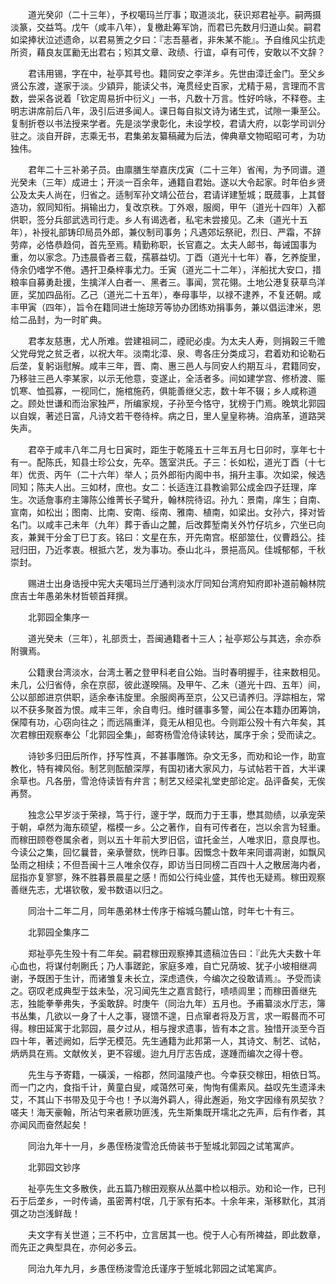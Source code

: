 <!-- { "loadSidebar": true } -->
　　道光癸卯（二十三年），予权噶玛兰厅事；取道淡北，获识郑君祉亭。嗣两摄淡篆，交益笃。戊午（咸丰八年），复檄赴筹军饷，而君已先数月归道山矣。嗣君如梁捧状泣述遗命，以君易箦之夕曰：『志吾墓者，非朱某不能』。予自维风尘抗走所资，藉良友匡勷无出君右；矧其文章、政绩、行谊，卓有可传，安敢以不文辞？

　　君讳用锡，字在中，祉亭其号也。籍同安之李洋乡。先世由漳迁金门。至父乡贤公东渡，遂家于淡。少顈异，能读父书，淹贯经史百家，尤精于易，言理而不言数，尝采各说着「钦定周易折中衍义」一书，凡数十万言。性好吟咏，不释卷。主明志讲席前后八年，汲引后进多闻人。课日每自拟文诗为诸生式，试隙一秉至公。复制折卷以书法授来学者。先是淡学隶彰化，未设学校，君请大府，以彰学司训分驻之。淡自开辟，志乘无书，君集弟友纂稿藏为后法，俾典章文物昭昭可考，为功独伟。

　　君年二十三补弟子员。由廪膳生举嘉庆戊寅（二十三年）省闱，为予同谱。道光癸未（三年）成进士；开淡一百余年，通籍自君始。遂以大令起家。时年伯乡贤公及太夫人尚在，归省之。适制军孙文靖公莅台，君请详建堑城；既蒇事，上其督造功，叙同知衔。捐输出力，复改京秩。丁外艰，服阕，甲午（道光十四年）入都供职，签分兵部武选司行走。乡人有谒选者，私宅未尝接见。乙未（道光十五年），补授礼部铸印局员外郎，兼仪制司事务；凡遇郊坛祭祀，烈日、严霜，不辞劳瘁，必恪恭趋伺，首先至焉。精勤称职，长官嘉之。太夫人邮书，每诫国事为重，勿以家念。乃违晨昏者三载，孺慕益切。丁酉（道光十七年）春，乞养旋里，侍余仍嗜学不倦。遇扞卫桑梓事尤力。壬寅（道光二十二年），洋船扰大安口，措粮率自募勇赴援，生擒洋人白者一、黑者三。事闻，赏花翎。土地公港复获草鸟洋匪，奖加四品衔。乙己（道光二十五年），奉母事毕，以禄不逮养，不复还朝。咸丰甲寅（四年），旨令在籍同进士施琼芳等协办团练劝捐事务，兼以倡运津米，恩给二品封，为一时旷典。

　　君孝友慈惠，尤人所难。尝建祖祠二，禋祀必虔。为太夫人寿，则捐榖三千赡父党母党之贫乏者，以祝大年。淡南北漳、泉、粤各庄分类成习，君着劝和论勒石后垄，复躬诣慰解。咸丰三年，晋、南、惠三邑人与同安人约期互斗，君籍同安，乃移驻三邑人李某家，以示无他意，变遂止，全活者多。间如建学宫、修桥渡、赈饥寒、恤孤寡，一视同仁，施棺施药，俱能善继父志，数十年不辍；乡人咸称道之。顾处世谦和而治家独严，所编家规，子孙至今恪守，犹榜于门焉。晚筑北郭园以自娱，著述日富，凡诗文若干卷待梓。病之日，里人皇皇称祷。洎病革，道路哭失声。

　　君卒于咸丰八年二月七日寅时，距生于乾隆五十三年五月七日卯时，享年七十有一。配陈氏，知县士珍公女，先卒。簉室洪氏。子三：长如松，道光丁酉（十七年）优贡、丙午（二十六年）举人；员外郎衔内阁中书，捐升主事。次如梁，候选同知；陈夫人出。三如材，庶也。女二：长适连江县教谕郭公成金四子廷理，庠生。次适詹事府主簿陈公维菁长子鹭升，翰林院待诏。孙九：景南，庠生；自南、宣南，如松出；图南、比南、安南、绥南、雅南、植南，如梁出。女孙六，择对皆名门。以咸丰己未年（九年）葬于香山之麓，后改葬堑南关外竹仔坑乡，穴坐已向亥，兼巽干分金丁巳丁亥。铭曰：文星在东，开先南宫。枢部筮仕，仪曹趋公。挂冠归田，乃近孝衷。根抵六艺，发为事功。泰山北斗，景挹高风。佳城郁郁，千秋崇封。

　　赐进士出身诰授中宪大夫噶玛兰厅通判淡水厅同知台湾府知府即补道前翰林院庶吉士年愚弟朱材哲顿首拜撰。

　　北郭园全集序一

　　道光癸未（三年），礼部贡士，吾闽通籍者十三人；祉亭郑公与其选，余亦忝附骥焉。

　　公籍隶台湾淡水，台湾土著之登甲科老自公始。当时春明握手，往来数相见。未几，公归省侍，余在京邸，彼此遂暌隔。及甲午、乙未（道光十四、五年）间，公以部郎进京供职，适余奉讳旋里。余服阕再至京，公又已请养归。浮踪相左，常以不获多聚首为恨。咸丰三年，余自粤归。维时疆事多警，闻公在本籍办团筹饷，保障有功，心窃向往之；而远隔重洋，竟无从相见也。今则距公殁十有六年矣，其次君稼田观察奉公「北郭园全集」，邮寄杨雪沧侍读转达，属序于余；受而读之。

　　诗钞多归田后所作，抒写性真，不甚事雕饰。杂文无多，而劝和论一作，助宣教化，特有裨风俗。制艺则酝酿深厚，有国初诸大家风力，与试帖若干首，大半课余草也。凡各册，雪沧侍读皆有弁言；制艺又经梁礼堂吏部论定。品评备矣，无俟再赘。

　　独念公早岁淡于荣禄，笃于行，邃于学，既而力于王事，懋其勋绩，以承宠荣于朝，卓然为海东硕望，楷模一乡。公之著作，自有可传者在，岂以余言为轻重。而稼田顾卷卷属余者，则以五十年前大罗旧侣，谊托金兰，人唯求旧，意良厚也。今读公之集，回忆曩昔，亲承謦欬，恍昨日事。因慨念十数年来同谱凋谢，如飘风坠雨之相续；不但吾闽十三人唯余仅存，即访当日同榜二百四十人之散居海内者，屈指亦复寥寥，殊不胜暮景晨星之感！而如公行纯业盛，其传也无疑焉。稼田观察善继先志，尤堪钦敬，爰书数语以归之。

　　同治十二年二月，同年愚弟林士传序于榕城乌麓山馆，时年七十有三。

　　北郭园全集序二

　　郑祉亭先生殁十有二年矣。嗣君稼田观察捧其遗稿泣告曰：『此先大夫数十年心血也，将谋付剞劂氏；乃人事蹉跎，家庭多难，自亡兄荫坡、犹子小坡相继凋谢，予既困于生计，而诸雏复未长立，深虑遗佚，今编次之役敢请焉』。予受而读之。窃叹老成典型于兹未坠，况习闻先生之嘉言懿行，啧啧闾里；而稼田善继先志，独能拳拳弗失，予奚敢辞。时庚午（同治九年）五月也。予甫纂淡水厅志，簿书丛集，几欲以一身了十人之事，寝馈不遑，日点窜者将及万言，求一暇晷而不可得。稼田延寓于北郭园，晨夕过从，相与搜求遗事，皆有本之言。独惜开淡至今百四十年，著述阙如，后学无模范。先生通籍为此邦第一人，其诗文、制艺、试帖，炳炳具在焉。文献攸关，更不容缓。迨九月厅志告成，遂踵而编次之得十卷。

　　先生与予寄籍，一磺溪，一榕郡，然同温陵产也。今幸获交稼田，相依日笃。而一门之内，食指千计，黄童白叟，咸蔼然可亲，恂恂有儒素风。益叹先生遗泽未艾，不其山下书带及见于今也！予以海外羁人，得此邂逅，殆文字因缘有夙契欤？嗟夫！海天豪翰，所沾匄来者厥功匪浅，先生斯集既开壖北之先声，后有作者，其亦闻风而奋然起矣！

　　同治九年十一月，乡愚侄杨浚雪沧氏倚装书于堑城北郭园之试笔寓庐。

　　北郭园文钞序

　　祉亭先生文多散佚，此五篇乃稼田观察从丛藁中检以相示。劝和论一作，已刊石于后垄乡，一时传诵，虽密菁村氓，几于家有拓本。十余年来，渐移默化，其消弭之功岂浅鲜哉！

　　夫文字有关世道；三不朽中，立言居其一也。傥于人心有所裨益，即此数章，而先正之典型具在，亦何必多云。

　　同治九年九月，乡愚侄杨浚雪沧氏谨序于堑城北郭园之试笔寓庐。  
　
